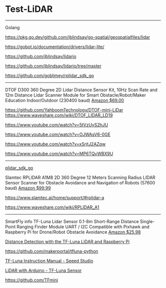 # Test-LiDAR

 -----------------
 
  Golang

https://pkg.go.dev/github.com/jblindsay/go-spatial/geospatialfiles/lidar

https://gobot.io/documentation/drivers/lidar-lite/

https://github.com/jblindsay/lidario

https://github.com/jblindsay/lidario/tree/master

https://github.com/goblimey/rplidar_sdk_go

---------------------------

DTOF D300 360 Degree 2D Lidar Distance Sensor Kit, 10Hz Scan Rate and 12m Distance Lidar Scanner Module for Smart Obstacle/Robot/Maker Education Indoor/Outdoor  (230400 baud)
[Amazon $69.00 ](https://www.amazon.com/DTOF-D300-Distance-Obstacle-Education/dp/B0B1V8D36H/ref=sr_1_44?keywords=WayPonDEV&qid=1691066606&sr=8-44)

https://github.com/YahboomTechnology/DTOF-mini-LiDar
https://www.waveshare.com/wiki/DTOF_LIDAR_LD19


https://www.youtube.com/watch?v=5tVzUyS2hJU

https://www.youtube.com/watch?v=OJWAsV6-0GE

https://www.youtube.com/watch?v=xSrjtJ2AZqw 

https://www.youtube.com/watch?v=MP6TQvWBX9U

---------------------------

[ plidar_sdk_go]( https://github.com/goblimey/rplidar_sdk_go)

Slamtec RPLIDAR A1M8 2D 360 Degree 12 Meters Scanning Radius LIDAR Sensor Scanner for Obstacle Avoidance and Navigation of Robots (57600 baud)
[ Amazon $99.99  ](https://www.amazon.com/Slamtec-RPLIDAR-Scanning-Avoidance-Navigation/dp/B07TJW5SXF/ref=asc_df_B07TJW5SXF/?tag=hyprod-20&linkCode=df0&hvadid=385584089652&hvpos=&hvnetw=g&hvrand=17746036695425600631&hvpone=&hvptwo=&hvqmt=&hvdev=c&hvdvcmdl=&hvlocint=&hvlocphy=1023756&hvtargid=pla-833793200531&psc=1&tag=&ref=&adgrpid=76780761017&hvpone=&hvptwo=&hvadid=385584089652&hvpos=&hvnetw=g&hvrand=17746036695425600631&hvqmt=&hvdev=c&hvdvcmdl=&hvlocint=&hvlocphy=1023756&hvtargid=pla-833793200531 )



https://www.slamtec.ai/home/support/#rplidar-a

https://www.waveshare.com/wiki/RPLIDAR_A1

---------------------------

SmartFly info TF-Luna Lidar Sensor 0.1-8m Short-Range Distance Single-Point Ranging Finder Module UART / I2C Compatible with Pixhawk and Raspberry Pi for Drone/Robot Obstacle Avoidance
[ Amazon $25.98 ](https://www.amazon.com/gp/product/B08F55QTWP/ref=ppx_yo_dt_b_search_asin_title?ie=UTF8&th=1)

[ Distance Detection with the TF-Luna LiDAR and Raspberry Pi ]( https://makersportal.com/blog/distance-detection-with-the-tf-luna-lidar-and-raspberry-pi)

https://github.com/makerportal/tfluna-python

[TF-Luna Instruction Manual - Seeed Studio ](https://files.seeedstudio.com/wiki/Grove-TF_Mini_LiDAR/res/SJ-PM-TF-Luna-A03-Product-Manual.pdf )

[LiDAR with Arduino - TF-Luna Sensor ]( https://www.youtube.com/watch?v=QMW1H0owzdY&t=8s)

https://github.com/TFmini

